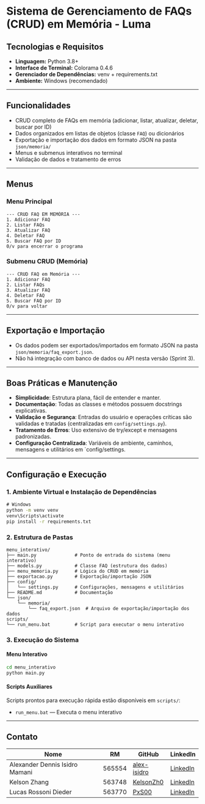 # Sistema de Gerenciamento de FAQs (CRUD) em Memória - Luma

## Tecnologias e Requisitos

- **Linguagem:** Python 3.8+
- **Interface de Terminal:** Colorama 0.4.6
- **Gerenciador de Dependências:** venv + requirements.txt
- **Ambiente:** Windows (recomendado)

---

## Funcionalidades

- CRUD completo de FAQs em memória (adicionar, listar, atualizar, deletar, buscar por ID)
- Dados organizados em listas de objetos (classe `FAQ`) ou dicionários
- Exportação e importação dos dados em formato JSON na pasta `json/memoria/`
- Menus e submenus interativos no terminal
- Validação de dados e tratamento de erros

---

## Menus

### Menu Principal

```
--- CRUD FAQ EM MEMÓRIA ---
1. Adicionar FAQ
2. Listar FAQs
3. Atualizar FAQ
4. Deletar FAQ
5. Buscar FAQ por ID
0/v para encerrar o programa
```

### Submenu CRUD (Memória)

```
--- CRUD FAQ em Memória ---
1. Adicionar FAQ
2. Listar FAQs
3. Atualizar FAQ
4. Deletar FAQ
5. Buscar FAQ por ID
0/v para voltar
```

---

## Exportação e Importação

- Os dados podem ser exportados/importados em formato JSON na pasta `json/memoria/faq_export.json`.
- Não há integração com banco de dados ou API nesta versão (Sprint 3).

---

## Boas Práticas e Manutenção

- **Simplicidade**: Estrutura plana, fácil de entender e manter.
- **Documentação**: Todas as classes e métodos possuem docstrings explicativas.
- **Validação e Segurança**: Entradas do usuário e operações críticas são validadas e tratadas (centralizadas em `config/settings.py`).
- **Tratamento de Erros**: Uso extensivo de try/except e mensagens padronizadas.
- **Configuração Centralizada**: Variáveis de ambiente, caminhos, mensagens e utilitários em `config/settings.

---

## Configuração e Execução

### 1. Ambiente Virtual e Instalação de Dependências

```cmd
# Windows
python -m venv venv
venv\Scripts\activate
pip install -r requirements.txt
```

### 2. Estrutura de Pastas

```
menu_interativo/
├── main.py              # Ponto de entrada do sistema (menu interativo)
├── models.py            # Classe FAQ (estrutura dos dados)
├── menu_memoria.py      # Lógica do CRUD em memória
├── exportacao.py        # Exportação/importação JSON
├── config/
│   └── settings.py      # Configurações, mensagens e utilitários
├── README.md            # Documentação
└── json/
    └── memoria/
        └── faq_export.json  # Arquivo de exportação/importação dos dados
scripts/
└── run_menu.bat         # Script para executar o menu interativo
```

### 3. Execução do Sistema

#### Menu Interativo

```cmd
cd menu_interativo
python main.py
```

#### Scripts Auxiliares

Scripts prontos para execução rápida estão disponíveis em `scripts/`:

- `run_menu.bat` — Executa o menu interativo

---

## Contato

| Nome                           | RM     | GitHub                                        | LinkedIn                                                                |
| ------------------------------ | ------ | --------------------------------------------- | ----------------------------------------------------------------------- |
| Alexander Dennis Isidro Mamani | 565554 | [alex-isidro](https://github.com/alex-isidro) | [LinkedIn](https://www.linkedin.com/in/alexander-dennis-a3b48824b/)     |
| Kelson Zhang                   | 563748 | [KelsonZh0](https://github.com/KelsonZh0)     | [LinkedIn](https://www.linkedin.com/in/kelson-zhang-211456323/)         |
| Lucas Rossoni Dieder           | 563770 | [PxS00](https://github.com/PxS00)             | [LinkedIn](https://www.linkedin.com/in/lucas-rossoni-dieder-32242a353/) |
